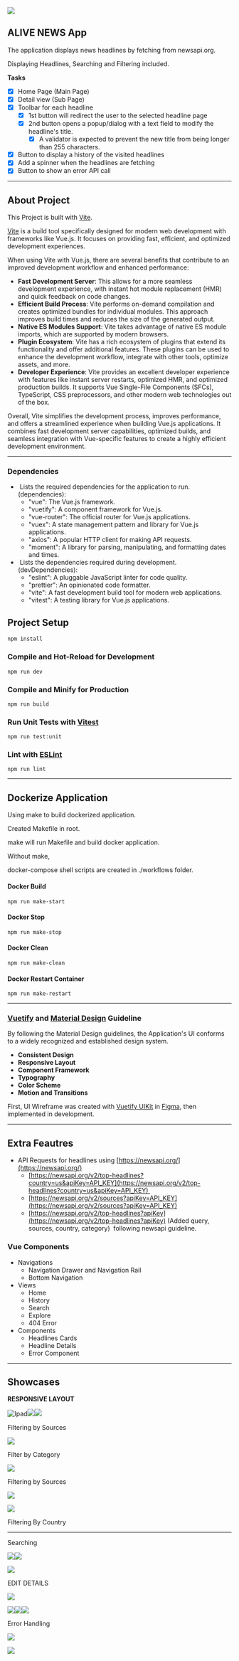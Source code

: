 ![](https://33333.cdn.cke-cs.com/kSW7V9NHUXugvhoQeFaf/images/f3ec7cac428902bbf4df9aeca049097657340766c4520a3a.jpg)

## **ALIVE NEWS App**

The application displays news headlines by fetching from newsapi.org.

Displaying Headlines, Searching and Filtering included.

**Tasks**

*   [x] Home Page (Main Page)
*   [x] Detail view (Sub Page)
*   [x] Toolbar for each headline
    *   [x] 1st button will redirect the user to the selected headline page
    *   [x] 2nd button opens a popup/dialog with a text field to modify the headline's title.
        *   [x] A validator is expected to prevent the new title from being longer than 255 characters.
*   [x] Button to display a history of the visited headlines
*   [x] Add a spinner when the headlines are fetching
*   [x] Button to show an error API call

---

## **About Project**

This Project is built with [Vite](https://vitejs.dev/).

[Vite](https://vitejs.dev/) is a build tool specifically designed for modern web development with frameworks like Vue.js. It focuses on providing fast, efficient, and optimized development experiences.

When using Vite with Vue.js, there are several benefits that contribute to an improved development workflow and enhanced performance:

*   **Fast Development Server**: This allows for a more seamless development experience, with instant hot module replacement (HMR) and quick feedback on code changes.
*   **Efficient Build Process**: Vite performs on-demand compilation and creates optimized bundles for individual modules. This approach improves build times and reduces the size of the generated output.
*   **Native ES Modules Support**: Vite takes advantage of native ES module imports, which are supported by modern browsers.
*   **Plugin Ecosystem**: Vite has a rich ecosystem of plugins that extend its functionality and offer additional features. These plugins can be used to enhance the development workflow, integrate with other tools, optimize assets, and more.
*   **Developer Experience**: Vite provides an excellent developer experience with features like instant server restarts, optimized HMR, and optimized production builds. It supports Vue Single-File Components (SFCs), TypeScript, CSS preprocessors, and other modern web technologies out of the box.

Overall, Vite simplifies the development process, improves performance, and offers a streamlined experience when building Vue.js applications. It combines fast development server capabilities, optimized builds, and seamless integration with Vue-specific features to create a highly efficient development environment.

---

### Dependencies

*    Lists the required dependencies for the application to run. (dependencies):
    *   "vue": The Vue.js framework.
    *   "vuetify": A component framework for Vue.js.
    *   "vue-router": The official router for Vue.js applications.
    *   "vuex": A state management pattern and library for Vue.js applications.
    *   "axios": A popular HTTP client for making API requests.
    *   "moment": A library for parsing, manipulating, and formatting dates and times.
*    Lists the dependencies required during development. (devDependencies):
    *   "eslint": A pluggable JavaScript linter for code quality.
    *   "prettier": An opinionated code formatter.
    *   "vite": A fast development build tool for modern web applications.
    *   "vitest": A testing library for Vue.js applications.

## Project Setup

```plaintext
npm install
```

### Compile and Hot-Reload for Development

```plaintext
npm run dev
```

### Compile and Minify for Production

```plaintext
npm run build
```

### Run Unit Tests with [Vitest](https://vitest.dev/)

```plaintext
npm run test:unit
```

### Lint with [ESLint](https://eslint.org/)

```plaintext
npm run lint
```

---

## Dockerize Application

Using make to build dockerized application.

Created Makefile in root.

make will run Makefile and build docker application.

Without make,

docker-compose shell scripts are created in ./workflows folder.

#### Docker Build

```plaintext
npm run make-start
```

#### Docker Stop

```plaintext
npm run make-stop
```

#### Docker Clean

```plaintext
npm run make-clean
```

#### Docker Restart Container

```plaintext
npm run make-restart                                                                                                                            
```

---

### [Vuetify](https://vuetifyjs.com/) and [Material Design](https://m3.material.io/) Guideline

By following the Material Design guidelines, the Application's UI conforms to a widely recognized and established design system. 

*   **Consistent Design**
*   **Responsive Layout**
*   **Component Framework**
*   **Typography**
*   **Color Scheme**
*   **Motion and Transitions**

First, UI Wireframe was created with [Vuetify UIKit](https://vuetifyjs.com/en/resources/ui-kits/) in [Figma](https://www.figma.com/), then implemented in development.

---

## Extra Feautres

*   API Requests for headlines using [https://newsapi.org/](https://newsapi.org/)
    *   [https://newsapi.org/v2/top-headlines?country=us&apiKey=API_KEY](https://newsapi.org/v2/top-headlines?country=us&apiKey=API_KEY) 
    *   [https://newsapi.org/v2/sources?apiKey=API_KEY](https://newsapi.org/v2/sources?apiKey=API_KEY)
    *   [https://newsapi.org/v2/top-headlines?apiKey](https://newsapi.org/v2/top-headlines?apiKey) (Added query, sources, country, category)  following newsapi guideline.

### Vue Components

*   Navigations
    *   Navigation Drawer and Navigation Rail
    *   Bottom Navigation
*   Views
    *   Home
    *   History
    *   Search
    *   Explore
    *   404 Error
*   Components
    *   Headlines Cards
    *   Headline Details 
    *   Error Component

---

## Showcases

**RESPONSIVE LAYOUT**

![Ipad](https://33333.cdn.cke-cs.com/kSW7V9NHUXugvhoQeFaf/images/dae6daf452f474e86d7cdba2608c3ea97d3928ae1efd130a.png)![](https://33333.cdn.cke-cs.com/kSW7V9NHUXugvhoQeFaf/images/8fc00738eb90f85f9e6c245088c79c7b83e87305a7f9cc85.png)![](https://33333.cdn.cke-cs.com/kSW7V9NHUXugvhoQeFaf/images/ac5a4cdc1736cf41a59b434a668c29c9c72ac82757e5fc78.png)

Filtering by Sources

![](https://33333.cdn.cke-cs.com/kSW7V9NHUXugvhoQeFaf/images/7ab1a51c41c115302b1e7b6b1de7af7140f00bff8e37fba1.png)

Filter by Category

![](https://33333.cdn.cke-cs.com/kSW7V9NHUXugvhoQeFaf/images/5dc9e0067685309929aef882dc2134d8ac67265fcd08bab3.png)

Filtering by Sources

![](https://33333.cdn.cke-cs.com/kSW7V9NHUXugvhoQeFaf/images/0236813ab54c434563a24806aa084a36fe5d2222a9ae9352.png)

![](https://33333.cdn.cke-cs.com/kSW7V9NHUXugvhoQeFaf/images/953497a6631182788c142b002f0448aed6cd9cda9d66794e.png)

Filtering By Country

---

Searching

![](https://33333.cdn.cke-cs.com/kSW7V9NHUXugvhoQeFaf/images/b8d4fe7600f18e277a59ab2f58bb8203fce7724cdd6a8b00.png)![](https://33333.cdn.cke-cs.com/kSW7V9NHUXugvhoQeFaf/images/ec64d672577cb8173a4bae0fbb3906a4779922da0d3a7472.png)

![](https://33333.cdn.cke-cs.com/kSW7V9NHUXugvhoQeFaf/images/d6bb7fc7d800645d52390997df07033e29faf4f1e0ab008a.png)

EDIT DETAILS

![](https://33333.cdn.cke-cs.com/kSW7V9NHUXugvhoQeFaf/images/72c81ea23a702f785fb302df664aba187108ab16d7f7fa06.png)

![](https://33333.cdn.cke-cs.com/kSW7V9NHUXugvhoQeFaf/images/9ed7a697bd01d557cbf103a68846d21e745396568d5ab2e1.png)![](https://33333.cdn.cke-cs.com/kSW7V9NHUXugvhoQeFaf/images/7c79eb1493280413d59ef349eed1bba350dedd78bb1628e3.png)![](https://33333.cdn.cke-cs.com/kSW7V9NHUXugvhoQeFaf/images/7be0f8e4db0893c00c08a45540dd85483ab432ab427641c3.png)

Error Handling

![](https://33333.cdn.cke-cs.com/kSW7V9NHUXugvhoQeFaf/images/9abf8c891deca3de129e1f7a5b01e9d34e638745f6dfa283.png)

![](https://33333.cdn.cke-cs.com/kSW7V9NHUXugvhoQeFaf/images/290fa12adb9d10eee661e7fad6bfe1496762c371dbfe9430.png)